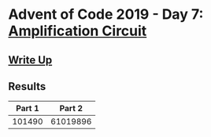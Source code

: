 # Advent of Code 2019 - Day 7: [Amplification Circuit](https://adventofcode.com/2019/day/7)

## [Write Up](https://github.com/CodingAP/advent-of-code/blob/main/writeups/2019/day7_writeup.md)
## Results
| Part 1 | Part 2 | 
|:---:|:---:|
| 101490 | 61019896 |